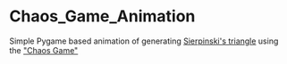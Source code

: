 # Chaos_Game_Animation

Simple Pygame based animation of generating [Sierpinski's triangle](https://en.wikipedia.org/wiki/Sierpinski_triangle) using the ["Chaos Game"](https://en.wikipedia.org/wiki/Chaos_game)
